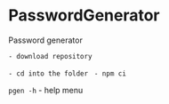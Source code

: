# PasswordGenerator
Password generator




`- download repository`

`- cd into the folder `
`- npm ci `

`pgen -h` - help menu 

